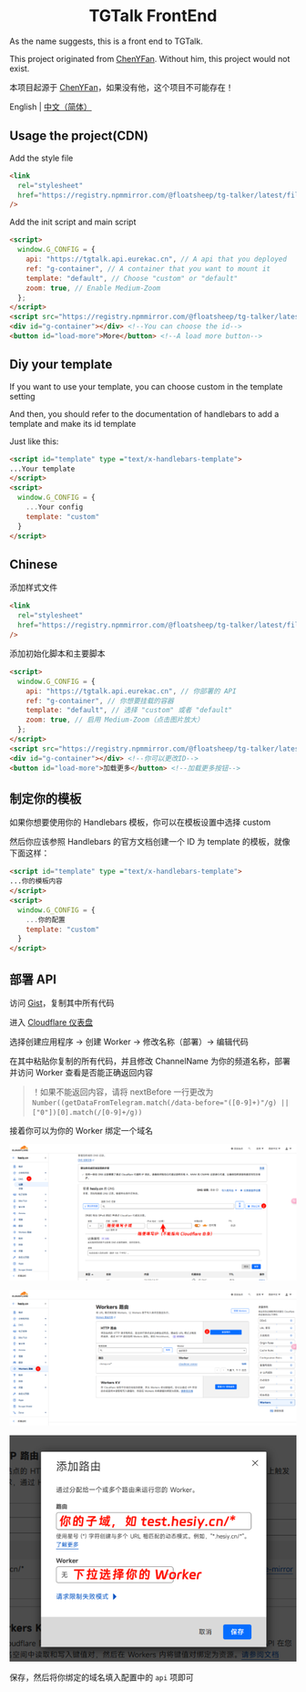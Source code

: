 <h1 align="center">TGTalk FrontEnd</h1>

As the name suggests, this is a front end to TGTalk.

This project originated from [ChenYFan](https://github.com/ChenYFan). Without him, this project would not exist.

本项目起源于 [ChenYFan](https://github.com/ChenYFan)，如果没有他，这个项目不可能存在！

English | [中文（简体）](#chinese)

## Usage the project(CDN)

Add the style file

```html
<link
  rel="stylesheet"
  href="https://registry.npmmirror.com/@floatsheep/tg-talker/latest/files/dist/main.css"
/>
```

Add the init script and main script

```html
<script>
  window.G_CONFIG = {
    api: "https://tgtalk.api.eurekac.cn", // A api that you deployed
    ref: "g-container", // A container that you want to mount it
    template: "default", // Choose "custom" or "default"
    zoom: true, // Enable Medium-Zoom
  };
</script>
<script src="https://registry.npmmirror.com/@floatsheep/tg-talker/latest/files/dist/index.js"></script>
<div id="g-container"></div> <!--You can choose the id-->
<button id="load-more">More</button> <!--A load more button-->
```

## Diy your template

If you want to use your template, you can choose custom in the template setting

And then, you should refer to the documentation of handlebars to add a template and make its id template

Just like this:

```html
<script id="template" type ="text/x-handlebars-template">
...Your template
</script>
<script>
  window.G_CONFIG = {
    ...Your config
    template: "custom"
  }
</script>
```

## Chinese

添加样式文件

```html
<link
  rel="stylesheet"
  href="https://registry.npmmirror.com/@floatsheep/tg-talker/latest/files/dist/main.css"
/>
```

添加初始化脚本和主要脚本

```html
<script>
  window.G_CONFIG = {
    api: "https://tgtalk.api.eurekac.cn", // 你部署的 API
    ref: "g-container", // 你想要挂载的容器
    template: "default", // 选择 "custom" 或者 "default"
    zoom: true, // 启用 Medium-Zoom（点击图片放大）
  };
</script>
<script src="https://registry.npmmirror.com/@floatsheep/tg-talker/latest/files/dist/index.js"></script>
<div id="g-container"></div> <!--你可以更改ID-->
<button id="load-more">加载更多</button> <!--加载更多按钮-->
```

## 制定你的模板

如果你想要使用你的 Handlebars 模板，你可以在模板设置中选择 custom

然后你应该参照 Handlebars 的官方文档创建一个 ID 为 template 的模板，就像下面这样：

```html
<script id="template" type ="text/x-handlebars-template">
...你的模板内容
</script>
<script>
  window.G_CONFIG = {
    ...你的配置
    template: "custom"
  }
</script>
```

## 部署 API

访问 [Gist](https://gist.github.com/ChenYFan/4e88490212e3e08e06006cf31140cd3f)，复制其中所有代码

进入 [Cloudflare 仪表盘](https://dash.cloudflare.com)

选择创建应用程序 -> 创建 Worker -> 修改名称（部署）-> 编辑代码

在其中粘贴你复制的所有代码，并且修改 ChannelName 为你的频道名称，部署并访问 Worker 查看是否能正确返回内容

> ！如果不能返回内容，请将 nextBefore 一行更改为 `Number((getDataFromTelegram.match(/data-before="([0-9]+)"/g) || ["0"])[0].match(/[0-9]+/g))`

接着你可以为你的 Worker 绑定一个域名

![image-20240323203711238](./assets/image-20240323203711238.png)

![image-20240323203519290](./assets/image-20240323203519290.png)

![image-20240323203802170](./assets/image-20240323203802170.png)

保存，然后将你绑定的域名填入配置中的 `api` 项即可
